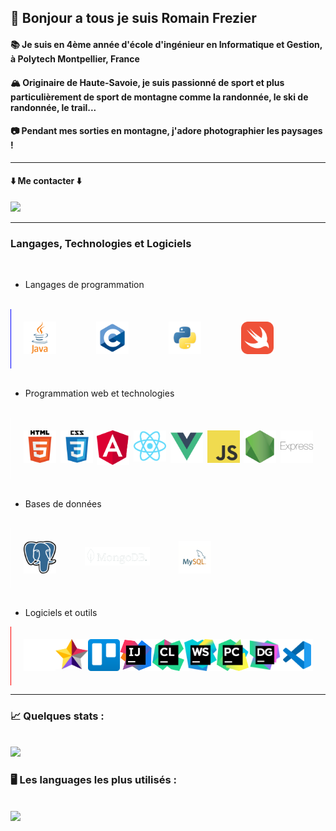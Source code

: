 ## 👋 Bonjour a tous je suis Romain Frezier

#### 📚 Je suis en 4ème année d'école d'ingénieur en Informatique et Gestion, à Polytech Montpellier, France 


#### 🏔 Originaire de Haute-Savoie, je suis passionné de sport et plus particulièrement de sport de montagne comme la randonnée, le ski de randonnée, le trail...
#### 📷 Pendant mes sorties en montagne, j'adore photographier les paysages !

---
#### ⬇️ Me contacter ⬇️

<a href="https://www.linkedin.com/in/romain-frz/" target="blank"><img src="https://img.shields.io/badge/LinkedIn-0077B5?style=for-the-badge&logo=linkedin&logoColor=white" style="width: 150px;"></a>

---

### Langages, Technologies et Logiciels

<br/>

- Langages de programmation

<br/>
<div style="display: flex; border-left: blue 1px solid; justify-content: space-between; padding: 20px; max-width: 400px">

<a href="https://dev.java/" target="blank">
  <img alt="Java" width="52px" src="img/java-logo.png" />
</a>

<a href="https://en.cppreference.com/w/" target="blank">
  <img alt="C" width="52px" src="img/c-logo.png" />
</a>

<a href="https://www.python.org/" target="blank">
  <img alt="Python" width="52px" src="img/python-logo.png" />
</a>

<a href="https://www.swift.org/" target="blank">
  <img alt="Swift" width="52px" src="img/swift-logo.png"/>
</a>

</div>

<br/>

- Programmation web et technologies

<br/>
<div style="display: flex; border-left: white 1px solid; justify-content: space-between; padding: 20px; max-width: 800px">

<a href="https://developer.mozilla.org/en-US/docs/Web/HTML" target="blank">
  <img alt="HTML5" width="52px" src="img/html-logo.png" />
</a>

<a href="https://developer.mozilla.org/en-US/docs/Web/CSS" target="blank">
  <img alt="CSS3" width="52px" src="img/css-logo.png"/>
</a>

<a href="https://angular.io" target="blank">
  <img alt="Angular" width="52px" src="img/angular-logo.png"/>
</a>

<a href="https://reactjs.org" target="blank">
  <img alt="React" width="52px" src="img/react-logo.png"/>
</a>

<a href="https://vuejs.org/" target="blank">
  <img alt="Vue" width="52px" src="img/vue-logo.png"/>
</a>

<a href="https://developer.mozilla.org/en-US/docs/Web/JavaScript" target="blank">
  <img alt="JavaScript" width="52px" src="img/javascript-logo.png"/>
</a>

<a href="https://nodejs.org/en/" target="blank">
  <img alt="Node.js" width="52px" src="img/nodejs-logo.png"/>
</a>

<a href="https://expressjs.com/" target="blank">
  <img alt="Express" width="52px" src="img/express-logo.png"/>
</a>

</div>

<br/>

- Bases de données

<br/>
<div style="display: flex; border-left: white 1px solid; justify-content: space-between; padding: 20px; max-width: 300px">

<a href="https://www.postgresql.org/" target="blank">
  <img alt="PostgreSQL" width="52px" src="img/postgresql-logo.png"/>
</a>

<a href="https://www.postgresql.org/" target="blank">
  <img alt="MongoDB" width="104px" src="img/mongo-db-logo.png" style="padding-top: 10px"/>
</a>

<a href="https://www.mysql.com/" target="blank">
  <img alt="MySQL" width="52px" src="img/mysql-logo.png"/>
</a>

</div>


<br/>

- Logiciels et outils

<div style="display: flex; border-left: red 1px solid; justify-content: space-between; padding: 20px; max-width: 900px">

<a href="https://github.com/" target="blank">
    <img width="52px" alt="Project Libre" src="img/github-logo-light.png"/>
</a>

<a href="https://staruml.io/" target="blank">
  <img alt="StarUML" width="52px" src="img/staruml-logo.png"/>
</a>

<a href="https://trello.com/en" target="blank">
    <img alt="Trello" width="52px" src="img/trello-logo.png"/>
</a>

<a href="https://www.jetbrains.com/idea/" target="blank">
  <img alt="Intellij" width="52px" src="img/intellij-logo.png"/>
</a>

<a href="https://www.jetbrains.com/clion/" target="blank">
  <img alt="Clion" width="52px" src="img/clion-logo.png"/>
</a>

<a href="https://www.jetbrains.com/webstorm/" target="blank">
  <img alt="WebStorm" width="52px" src="img/webstorm-logo.png"/>
</a>

<a href="https://www.jetbrains.com/pycharm/" target="blank">
  <img alt="Pycharm" width="52px" src="img/pycharm-logo.png"/>
</a>

<a href="https://www.jetbrains.com/datagrip/" target="blank">
  <img alt="DataGrip" width="52px" src="img/datagrip-logo.png"/>
</a>

<a href="https://code.visualstudio.com/" target="blank">
  <img alt="Visual Studio Code" width="52px" src="img/vscode-logo.png"/>
</a>
<br/>

</div>

---

### 📈 Quelques stats :
<br/>
<img src="https://github-readme-stats.vercel.app/api?username=romainfrezier&show_icons=true&theme=highcontrast&count_private=true&hide=issues">
<br/>

### 🖥 Les languages les plus utilisés :
<br/>
<img src="https://github-readme-stats.vercel.app/api/top-langs?username=romainfrezier&hide=CSS,HTML&langs_count=6&theme=highcontrast&layout=compact&exclude_repo=Projet-FAR-Doc">

